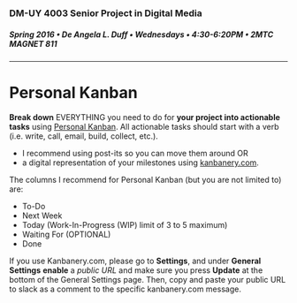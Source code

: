 ### DM-UY 4003 Senior Project in Digital Media
##### Spring 2016 • De Angela L. Duff • Wednesdays • 4:30-6:20PM • 2MTC MAGNET 811 

---

# Personal Kanban
**Break down** EVERYTHING you need to do for **your project into actionable tasks** using <a href="http://personalkanban.com" target="_blank">Personal Kanban</a>. All actionable tasks should start with a verb (i.e. write, call, email, build, collect, etc.).
<ul>
<li>I recommend using post-its so you can move them around
OR</li>
<li>a digital representation of your milestones using <a href="http://kanbanery.com" target="_blank">kanbanery.com</a>.</li>
</ul>

The columns I recommend for Personal Kanban (but you are not limited to) are:
* To-Do
* Next Week
* Today (Work-In-Progress (WIP) limit of 3 to 5 maximum)
* Waiting For (OPTIONAL)
* Done

If you use Kanbanery.com, please go to **Settings**, and under **General Settings** **enable** a *public URL* and make sure you press **Update** at the bottom of the General Settings page. Then, copy and paste your public URL to slack as a comment to the specific kanbanery.com message.